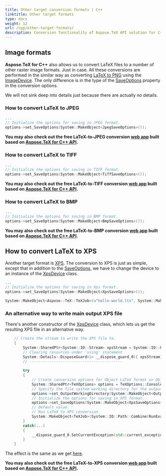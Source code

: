 ```yaml
---
title: Other target conversion formats | C++
linktitle: Other target formats
type: docs
weight: 12
url: /cpp/other-target-formats/
description: Conversion functionality of Aspose.TeX API solution for C++ lets convert LaTeX files to a number of other raster image formats. Here are some code examples.
---
```


## **Image formats**

**Aspose.TeX for C++** also allows us to convert LaTeX files to a number of other raster image formats. Just in case. All these conversions are performed in the similar way as converting [LaTeX to PNG](/tex/cpp/latex-to-png/) using the [ImageDevice](https://reference.aspose.com/tex/cpp/class/aspose.te_x.presentation.image.image_device). The only difference is in the type of the [SaveOptions](https://reference.aspose.com/tex/net/aspose.tex/texoptions/saveoptions/) property in the conversion options.

We will not sink deep into details just because there are actually no details.

### **How to convert LaTeX to JPEG**

```C++
...
// Initialize the options for saving in JPEG format.
options->set_SaveOptions(System::MakeObject<JpegSaveOptions>());
```

**You may also check out the free LaTeX-to-JPEG conversion [web app](https://products.aspose.app/tex/conversion/latex-to-jpg) built based on [Aspose.TeX for C++ API](https://products.aspose.com/tex/cpp/).**

### **How to convert LaTeX to TIFF**

```C++
...
// Initialize the options for saving in TIFF format.
options->set_SaveOptions(System::MakeObject<TiffSaveOptions>());
```

**You may also check out the free LaTeX-to-TIFF conversion [web app](https://products.aspose.app/tex/conversion/latex-to-tiff) built based on [Aspose.TeX for C++ API](https://products.aspose.com/tex/cpp/).**

### **How to convert LaTeX to BMP**

```C++
...
// Initialize the options for saving in BMP format.
options->set_SaveOptions(System::MakeObject<BmpSaveOptions>());
```

**You may also check out the free LaTeX-to-BMP conversion [web app](https://products.aspose.app/tex/conversion/latex-to-bmp) built based on [Aspose.TeX for C++ API](https://products.aspose.com/tex/cpp/).**

## **How to convert LaTeX to XPS**

Another target format is [XPS](https://en.wikipedia.org/wiki/Open_XML_Paper_Specification). The conversion to XPS is just as simple, except that in addition to the [SaveOptions](https://reference.aspose.com/tex/net/aspose.tex/texoptions/saveoptions/), we have to change the device to an instance of the [XpsDevice](https://reference.aspose.com/tex/cpp/class/aspose.te_x.presentation.xps.xps_device) class.

```C++
...
// Initialize the options for saving in Xps format.
options->set_SaveOptions(System::MakeObject<XpsSaveOptions>());

System::MakeObject<Aspose::TeX::TeXJob>(u"hello-world.ltx", System::MakeObject<XpsDevice>(), options)->Run();
```

### **An alternative way to write main output XPS file**

There's another constructor of the [XpsDevice](https://reference.aspose.com/tex/cpp/class/aspose.te_x.presentation.xps.xps_device#aa24d2c38c5d134d90782b27ba090116a) class, which lets us get the resulting XPS file in an alternative way.

```C++
    // Create the stream to write the XPS file to.
    {
        System::SharedPtr<System::IO::Stream> xpsStream = System::IO::File::Open(System::IO::Path::Combine(RunExamples::OutputDirectory, u"any-name.xps"), System::IO::FileMode::Create);
        // Clearing resources under 'using' statement
        System::Details::DisposeGuard<1> __dispose_guard_0({ xpsStream});
        // ------------------------------------------
        
        try
        {
            // Create conversion options for Object LaTeX format on Object TeX engine extension.
            System::SharedPtr<TeXOptions> options = TeXOptions::ConsoleAppOptions(TeXConfig::get_ObjectLaTeX());
            // Specify the file system working directory for the output.
            options->set_OutputWorkingDirectory(System::MakeObject<OutputFileSystemDirectory>(RunExamples::OutputDirectory));
            // Initialize the options for saving in XPS format.
            options->set_SaveOptions(System::MakeObject<XpsSaveOptions>());
            // Default value.
            // Run LaTeX to XPS conversion.
            System::MakeObject<TeXJob>(System::IO::Path::Combine(RunExamples::InputDirectory, u"hello-world.ltx"), System::MakeObject<XpsDevice>(xpsStream), options)->Run();
        }
        catch(...)
        {
            __dispose_guard_0.SetCurrentException(std::current_exception());
        }
    }
```

The effect is the same as we get [here](/tex/cpp/latex-to-pdf/#an-alternative-way-to-write-main-output-pdf-file).

**You may also check out the free LaTeX-to-XPS conversion [web app](https://products.aspose.app/tex/conversion/latex-to-xps) built based on [Aspose.TeX for C++ API](https://products.aspose.com/tex/cpp/).**